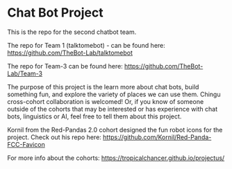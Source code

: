 # Chat Bot Project
This is the repo for the second chatbot team.

The repo for Team 1 (talktomebot) - can be found here: https://github.com/TheBot-Lab/talktomebot

The repo for Team-3 can be found here: https://github.com/TheBot-Lab/Team-3

The purpose of this project is the learn more about chat bots, build something fun, and explore the variety of places we can use them. Chingu cross-cohort collaboration is welcomed! Or, if you know of someone outside of the cohorts that may be interested or has experience with chat bots, linguistics or AI, feel free to tell them about this project.

Kornil from the Red-Pandas 2.0 cohort designed the fun robot icons for the project. Check out his repo here: https://github.com/Kornil/Red-Panda-FCC-Favicon

For more info about the cohorts: https://tropicalchancer.github.io/projectus/
